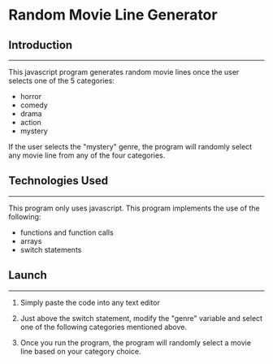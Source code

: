 # Random Movie Line Generator #

## Introduction ##
____________________
This javascript program generates random movie lines once the user selects one of the 5 categories:
* horror
* comedy
* drama
* action
* mystery

If the user selects the "mystery" genre, the program will randomly select any movie line from any of the four categories.

## Technologies Used ##
______________
This program only uses javascript. This program implements the use of the following:

* functions and function calls
* arrays
* switch statements

## Launch ##
_________________
1. Simply paste the code into any text editor

2. Just above the switch statement, modify the "genre" variable and select one of the following categories mentioned above.

3. Once you run the program, the program will randomly select a movie line based on your category choice.